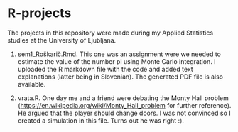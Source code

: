 # R-projects

The projects in this repository were made during my Applied Statistics studies at the University of Ljubljana.

1. sem1_Roškarič.Rmd. This one was an assignment were we needed to estimate the value of the number pi using Monte Carlo integration. I uploaded the R markdown file with the code and added text explanations (latter being in Slovenian). The generated PDF file is also available. 

2. vrata.R. One day me and a friend were debating the Monty Hall problem (https://en.wikipedia.org/wiki/Monty_Hall_problem for further reference). He argued that the player should change doors. I was not convinced so I created a simulation in this file. Turns out he was right :).
